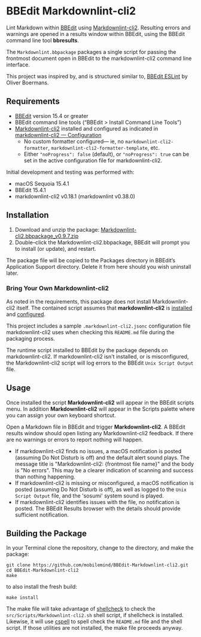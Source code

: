 # BBEdit Markdownlint-cli2

Lint Markdown within [BBEdit](http://www.barebones.com/products/bbedit/) using
[Markdownlint-cli2](https://github.com/DavidAnson/markdownlint-cli2). Resulting
errors and warnings are opened in a results window within BBEdit, using the
BBEdit command line tool **bbresults**.

The `Markdownlint.bbpackage` packages a single script for passing the frontmost
document open in BBEdit to the markdownlint-cli2 command line interface.

This project was inspired by, and is structured similar to,
[BBEdit ESLint](https://github.com/ollicle/BBEdit-ESLint) by Oliver Boermans.

## Requirements

- [BBEdit](http://www.barebones.com/products/bbedit/) version 15.4 or greater
- BBEdit command line tools (“BBEdit > Install Command Line Tools”)
- [Markdownlint-cli2](https://github.com/DavidAnson/markdownlint-cli2) installed
  and configured as indicated in [markdownlint-cli2 — Configuration](https://github.com/DavidAnson/markdownlint-cli2#configuration)
  - No custom formatter configured— ie, no `markdownlint-cli2-formatter`,
    `markdownlint-cli2-formatter-template`, etc.
  - Either `"noProgress": false` (default), or `"noProgress": true` can be set
    in the active configuration file for markdownlint-cli2.
  
Initial development and testing was performed with:

- macOS Sequoia 15.4.1
- BBEdit 15.4.1
- markdownlint-cli2 v0.18.1 (markdownlint v0.38.0)

## Installation

1. Download and unzip the package:
   [Markdownlint-cli2.bbpackage_v0.9.7.zip](https://github.com/mobilemind/BBEdit-Markdownlint-cli2/raw/main/dist/Markdownlint-cli2.bbpackage_v0.9.7.zip)
2. Double–click the Markdownlint-cli2.bbpackage, BBEdit will prompt you to
   install (or update), and restart.

The package file will be copied to the Packages directory in BBEdit’s
Application Support directory. Delete it from here should you wish uninstall
later.

### Bring Your Own Markdownlint-cli2

As noted in the requirements, this package does not install Markdownlint-cli2
itself. The contained script assumes that **markdownlint-cli2** is
[installed](https://github.com/DavidAnson/markdownlint-cli2#install)
and [configured](https://github.com/DavidAnson/markdownlint-cli2#configuration).

This project includes a sample `.markdownlint-cli2.jsonc` configuration file
markdownlint-cli2 uses when checking this `README.md` file during the packaging
process.

The runtime script installed to BBEdit by the package depends on markdownlint-cli2.
If markdownlint-cli2 isn't installed, or is misconfigured, the Markdownlint-cli2
script will log errors to the BBEdit `Unix Script Output` file.

## Usage

Once installed the script **Markdownlint-cli2** will appear in the BBEdit
scripts menu. In addition **Markdownlint-cli2** will appear in the Scripts
palette where you can assign your own keyboard shortcut.

Open a Markdown file in BBEdit and trigger **Markdownlint-cli2**. A BBEdit
results window should open listing any Markdownlint-cli2 feedback. If there
are no warnings or errors to report nothing will happen.

- If markdownlint-cli2 finds no issues, a macOS notification is posted (assuming
  Do Not Disturb is off) and the default alert sound plays. The message title
  is "Markdownlint-cli2: {frontmost file name}" and the body is "No errors".
  This may be a clearer indication of scanning and success than nothing happening.
- If markdownlint-cli2 is missing or misconfigured, a macOS notification is
  posted (assuming Do Not Disturb is off), as well as logged to the
  `Unix Script Output` file, and the 'sosumi' system sound is played.
- If markdownlint-cli2 identifies issues with the file, no notification is posted.
  The BBEdit Results browser with the details should provide sufficient notification.

## Building the Package

In your Terminal clone the repository, change to the directory, and make the
package:

    git clone https://github.com/mobilemind/BBEdit-Markdownlint-cli2.git
    cd BBEdit-Markdownlint-cli2
    make

to also install the fresh build:

    make install

The make file will take advantage of [shellcheck](https://github.com/koalaman/shellcheck)
to check the `src/Scripts/Markdownlint-cli2.sh` shell script, if shellcheck is
installed. Likewise, it will use [cspell](https://github.com/streetsidesoftware/cspell)
to spell check the `README.md` file and the shell script. If those utilities
are not installed, the make file proceeds anyway.
